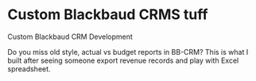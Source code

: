 # Custom Blackbaud CRMS tuff
Custom Blackbaud CRM Development

Do you miss old style, actual vs budget reports in BB-CRM? This is what I built after seeing someone export revenue records and play with Excel spreadsheet. 

